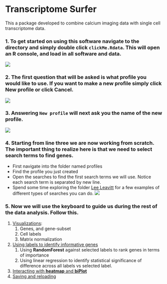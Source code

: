 # Transcriptome Surfer
This a package developed to combine calcium imaging data with single cell transcriptome data. 
### 1. To get started on using this software navigate to the directory and simply double click `clickMe.Rdata`. This will open an R console, and load in all software and data.
![][image1]
### 2. The first question that will be asked is what profile you would like to use. If you want to make a new profile simply click **New profile** or click **Cancel**. 
![][image2]
### 3. Answering `New profile` will next ask you the name of the new profile.
![][image3]
### 4. Starting from line three we are now working from scratch. The important thing to realize here is that we need to select search terms to find genes. 

  * First navigate into the folder named profiles
  * Find the profile you just created
  * Open the searches to find the first search terms we will use. Notice each search term is separated by new line. 
  * Spend some time exploring the folder [Lee Leavitt](./profiles/Lee_Leavitt/Searches) for a few examples of different types of searches you can do.
  ![][image4]

### 5. Now we will use the keyboard to guide us during the rest of the data analysis. Follow this.
  1. [Visualizations](./Misc/keyBoardWalkthroughs/visualizations.md):
      1. Genes, and gene-subset
      2. Cell labels
      3. Matrix normalization
  2. [Using labels to identify informative genes](./Misc/keyBoardWalkthroughs/labelInformation.md)
      1. Using **RandomForest** against selected labels to rank genes in terms of importance
      2. Using linear regression to identify statistical significance of difference across all labels vs selected label.
  3. [Interacting with **heatmap** and **biPlot**](./Misc/keyBoardWalkthroughs/interactivity.md)
  4. [Saving and reloading](./Misc/keyBoardWalkthroughs/saving.md)



[image1]: ./Misc/howToGifs/1_startup.gif
[image2]: ./Misc/howToGifs/2_profileSelection.gif
[image3]: ./Misc/howToGifs/3_makingNewProfile.gif
[image4]: ./Misc/howToGifs/4_editingSearchTerms.gif